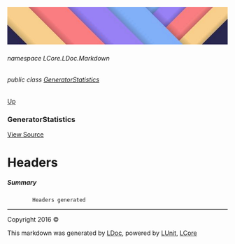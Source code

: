 ![](../Content/LDoc-banner-small.png "")

###### namespace LCore.LDoc.Markdown

###### public class [GeneratorStatistics](GeneratorStatistics.md)
[Up](GeneratorStatistics.md)

### GeneratorStatistics
[View Source](../Markdown/Statistics/GeneratorStatistics.cs)

# Headers

##### Summary

            Headers generated
            



---

Copyright 2016 &copy; [](../../README.md) [](../../TableOfContents.md)

This markdown was generated by [LDoc](https://github.com/CodeSingularity/LDoc), powered by [LUnit](https://github.com/CodeSingularity/LUnit), [LCore](https://github.com/CodeSingularity/LCore)
